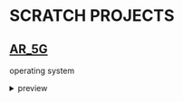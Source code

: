 # SCRATCH PROJECTS


## [AR_5G](https://liutyiartur.github.io/ar_5g/index.html)

operating system

<details>
  <summary>preview</summary>
  

  ![RUNES](https://raw.githubusercontent.com/liutyiartur/scratch_projects/blob/main/ar_5g/prev.jpg)
  
</details>
